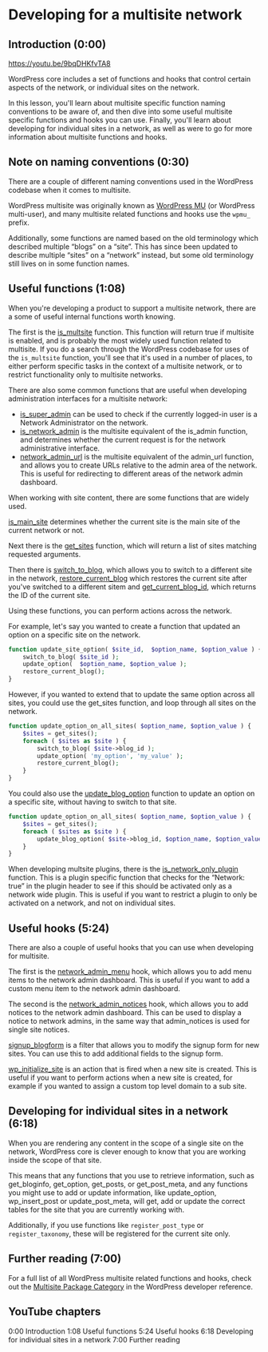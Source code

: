 # Developing for a multisite network

## Introduction (0:00)

https://youtu.be/9bqDHKfvTA8

WordPress core includes a set of functions and hooks that control certain aspects of the network, or individual sites on the network.

In this lesson, you'll learn about multisite specific function naming conventions to be aware of, and then dive into some useful multisite specific functions and hooks you can use. Finally, you'll learn about developing for individual sites in a network, as well as were to go for more information about multisite functions and hooks.

## Note on naming conventions (0:30)

There are a couple of different naming conventions used in the WordPress codebase when it comes to multisite.

WordPress multisite was originally known as [WordPress MU](https://codex.wordpress.org/WordPress_MU) (or WordPress multi-user), and many multisite related functions and hooks use the `wpmu_` prefix.

Additionally, some functions are named based on the old terminology which described multiple “blogs” on a “site”. This has since been updated to describe multiple “sites” on a “network” instead, but some old terminology still lives on in some function names.

## Useful functions (1:08)

When you're developing a product to support a multisite network, there are a some of useful internal functions worth knowing.

The first is the [is_multsite](https://developer.wordpress.org/reference/functions/is_multisite/) function. This function will return true if multisite is enabled, and is probably the most widely used function related to multisite. If you do a search through the WordPress codebase for uses of the `is_multsite` function, you'll see that it's used in a number of places, to either perform specific tasks in the context of a multisite network, or to restrict functionality only to multisite networks.

There are also some common functions that are useful when developing administration interfaces for a multisite network:

- [is_super_admin](https://developer.wordpress.org/reference/functions/is_super_admin/) can be used to check if the currently logged-in user is a Network Administrator on the network.
- [is_network_admin](https://developer.wordpress.org/reference/functions/is_network_admin/) is the multisite equivalent of the is_admin function, and determines whether the current request is for the network administrative interface.
- [network_admin_url](https://developer.wordpress.org/reference/functions/network_admin_url/) is the multisite equivalent of the admin_url function, and allows you to create URLs relative to the admin area of the network. This is useful for redirecting to different areas of the network admin dashboard.

When working with site content, there are some functions that are widely used.

[is_main_site](https://developer.wordpress.org/reference/functions/is_main_site/) determines whether the current site is the main site of the current network or not.

Next there is the [get_sites](https://developer.wordpress.org/reference/functions/get_sites/) function, which will return a list of sites matching requested arguments.

Then there is [switch_to_blog](https://developer.wordpress.org/reference/functions/switch_to_blog/), which allows you to switch to a different site in the network, [restore_current_blog](https://developer.wordpress.org/reference/functions/restore_current_blog/) which restores the current site after you've switched to a different sitem and [get_current_blog_id](https://developer.wordpress.org/reference/functions/get_current_blog_id/), which returns the ID of the current site.

Using these functions, you can perform actions across the network.

For example, let's say you wanted to create a function that updated an option on a specific site on the network.

```php
function update_site_option( $site_id,  $option_name, $option_value ) {
    switch_to_blog( $site_id );
    update_option(  $option_name, $option_value );
    restore_current_blog();
}
```

However, if you wanted to extend that to update the same option across all sites, you could use the get_sites function, and loop through all sites on the network.

```php
function update_option_on_all_sites( $option_name, $option_value ) {
    $sites = get_sites();
    foreach ( $sites as $site ) {
        switch_to_blog( $site->blog_id );
        update_option( 'my_option', 'my_value' );
        restore_current_blog();
    }
}
```

You could also use the [update_blog_option](https://developer.wordpress.org/reference/functions/update_blog_option/) function to update an option on a specific site, without having to switch to that site.

```php
function update_option_on_all_sites( $option_name, $option_value ) {
    $sites = get_sites();
    foreach ( $sites as $site ) {
        update_blog_option( $site->blog_id, $option_name, $option_value );
    }
}
```

When developing multsite plugins, there is the [is_network_only_plugin](https://developer.wordpress.org/reference/functions/is_network_only_plugin/) function. This is a plugin specific function that checks for the “Network: true” in the plugin header to see if this should be activated only as a network wide plugin. This is useful if you want to restrict a plugin to only be activated on a network, and not on individual sites.

## Useful hooks (5:24)

There are also a couple of useful hooks that you can use when developing for multisite.

The first is the [network_admin_menu](https://developer.wordpress.org/reference/hooks/network_admin_menu/) hook, which allows you to add menu items to the network admin dashboard. This is useful if you want to add a custom menu item to the network admin dashboard.

The second is the [network_admin_notices](https://developer.wordpress.org/reference/hooks/network_admin_notices/) hook, which allows you to add notices to the network admin dashboard. This can be used to display a notice to network admins, in the same way that admin_notices is used for single site notices.

[signup_blogform](https://developer.wordpress.org/reference/hooks/signup_blogform/) is a filter that allows you to modify the signup form for new sites. You can use this to add additional fields to the signup form.

[wp_initialize_site](https://developer.wordpress.org/reference/hooks/wp_initialize_site/) is an action that is fired when a new site is created. This is useful if you want to perform actions when a new site is created, for example if you wanted to assign a custom top level domain to a sub site.

## Developing for individual sites in a network (6:18)

When you are rendering any content in the scope of a single site on the network, WordPress core is clever enough to know that you are working inside the scope of that site.

This means that any functions that you use to retrieve information, such as get_bloginfo, get_option, get_posts, or get_post_meta, and any functions you might use to add or update information, like update_option, wp_insert_post or update_post_meta, will get, add or update the correct tables for the site that you are currently working with.

Additionally, if you use functions like `register_post_type` or `register_taxonomy`, these will be registered for the current site only.

## Further reading (7:00)

For a full list of all WordPress multisite related functions and hooks, check out the [Multisite Package Category](https://developer.wordpress.org/reference/package/multisite/) in the WordPress developer reference.

## YouTube chapters

0:00 Introduction
1:08 Useful functions
5:24 Useful hooks
6:18 Developing for individual sites in a network
7:00 Further reading